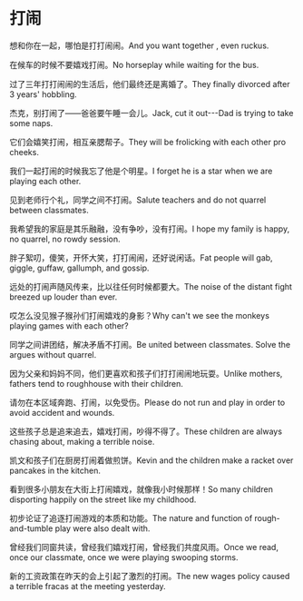 # 打闹

<p><span class="chinese">想和你在一起，哪怕是打打闹闹。</span><span class="english">And you want together , even ruckus.</span></p>

<p><span class="chinese">在候车的时候不要嬉戏打闹。</span><span class="english">No horseplay while waiting for the bus.</span></p>

<p><span class="chinese">过了三年打打闹闹的生活后，他们最终还是离婚了。</span><span class="english">They finally divorced after 3 years' hobbling.</span></p>

<p><span class="chinese">杰克，别打闹了——爸爸要午睡一会儿。</span><span class="english">Jack, cut it out---Dad is trying to take some naps.</span></p>

<p><span class="chinese">它们会嬉笑打闹，相互亲腮帮子。</span><span class="english">They will be frolicking with each other pro cheeks.</span></p>

<p><span class="chinese">我们一起打闹的时候我忘了他是个明星。</span><span class="english">I forget he is a star when we are playing each other.</span></p>

<p><span class="chinese">见到老师行个礼，同学之间不打闹。</span><span class="english">Salute teachers and do not quarrel between classmates.</span></p>

<p><span class="chinese">我希望我的家庭是其乐融融，没有争吵，没有打闹。</span><span class="english">I hope my family is happy, no quarrel, no rowdy session.</span></p>

<p><span class="chinese">胖子絮叨，傻笑，开怀大笑，打打闹闹，还好说闲话。</span><span class="english">Fat people will gab, giggle, guffaw, gallumph, and gossip.</span></p>

<p><span class="chinese">远处的打闹声随风传来，比以往任何时候都要大。</span><span class="english">The noise of the distant fight breezed up louder than ever.</span></p>

<p><span class="chinese">哎怎么没见猴子猴孙们打闹嬉戏的身影？</span><span class="english">Why can't we see the monkeys playing games with each other?</span></p>

<p><span class="chinese">同学之间讲团结，解决矛盾不打闹。</span><span class="english">Be united between classmates. Solve the argues without quarrel.</span></p>

<p><span class="chinese">因为父亲和妈妈不同，他们更喜欢和孩子们打打闹闹地玩耍。</span><span class="english">Unlike mothers, fathers tend to roughhouse with their children.</span></p>

<p><span class="chinese">请勿在本区域奔跑、打闹，以免受伤。</span><span class="english">Please do not run and play in order to avoid accident and wounds.</span></p>

<p><span class="chinese">这些孩子总是追来追去，嬉戏打闹，吵得不得了。</span><span class="english">These children are always chasing about, making a terrible noise.</span></p>

<p><span class="chinese">凯文和孩子们在厨房打闹着做煎饼。</span><span class="english">Kevin and the children make a racket over pancakes in the kitchen.</span></p>

<p><span class="chinese">看到很多小朋友在大街上打闹嬉戏，就像我小时候那样！</span><span class="english">So many children disporting happily on the street like my childhood.</span></p>

<p><span class="chinese">初步论证了追逐打闹游戏的本质和功能。</span><span class="english">The nature and function of rough-and-tumble play were also dealt with.</span></p>

<p><span class="chinese">曾经我们同窗共读，曾经我们嬉戏打闹，曾经我们共度风雨。</span><span class="english">Once we read, once our classmate, once we were playing swooping storms.</span></p>

<p><span class="chinese">新的工资政策在昨天的会上引起了激烈的打闹。</span><span class="english">The new wages policy caused a terrible fracas at the meeting yesterday.</span></p>

